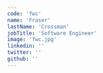 ```yaml
---
code: 'fwc'
name: 'Fraser'
lastName: 'Crossman'
jobTitle: 'Software Engineer'
image: 'fwc.jpg'
linkedin: ''
twitter: ''
github: ''
---
```

